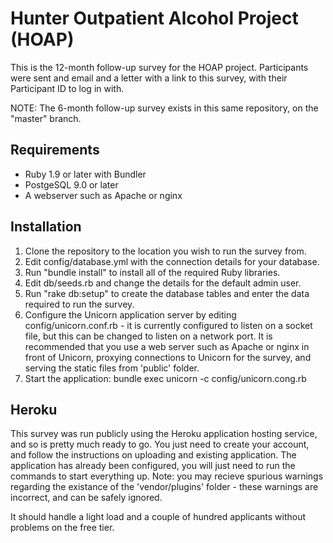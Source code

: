 # Hunter Outpatient Alcohol Project (HOAP)

This is the 12-month follow-up survey for the HOAP project. Participants
were sent and email and a letter with a link to this survey, with their
Participant ID to log in with.

NOTE: The 6-month follow-up survey exists in this same repository, on
the "master" branch.

## Requirements

* Ruby 1.9 or later with Bundler
* PostgeSQL 9.0 or later
* A webserver such as Apache or nginx

## Installation

1. Clone the repository to the location you wish to run the survey from.
1. Edit config/database.yml with the connection details for your database.
1. Run "bundle install" to install all of the required Ruby libraries.
1. Edit db/seeds.rb and change the details for the default admin user.
1. Run "rake db:setup" to create the database tables and enter the data
   required to run the survey.
1. Configure the Unicorn application server by
   editing config/unicorn.conf.rb - it is currently configured to listen
   on a socket file, but this can be changed to listen on a network port.
   It is recommended that you use a web server such as Apache or nginx in
   front of Unicorn, proxying connections to Unicorn for the survey, and
   serving the static files from 'public' folder.
1. Start the application: bundle exec unicorn -c config/unicorn.cong.rb

## Heroku

This survey was run publicly using the Heroku application hosting service,
and so is pretty much ready to go. You just need to create your account,
and follow the instructions on uploading and existing application. The
application has already been configured, you will just need to run the
commands to start everything up. Note: you may recieve spurious warnings
regarding the existance of the 'vendor/plugins' folder - these warnings
are incorrect, and can be safely ignored.

It should handle a light load and a couple of hundred applicants without
problems on the free tier.

